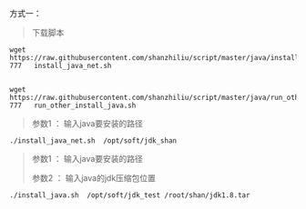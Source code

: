

方式一：

> 下载脚本

```
wget https://raw.githubusercontent.com/shanzhiliu/script/master/java/install_java_net.sh&&chmod 777   install_java_net.sh
```

```

wget https://raw.githubusercontent.com/shanzhiliu/script/master/java/run_other_install_java.sh&&chmod   777   run_other_install_java.sh

```


> 参数1 ： 输入java要安装的路径

```
./install_java_net.sh  /opt/soft/jdk_shan 
```





> 参数1 ： 输入java要安装的路径
>
> 参数2 ： 输入java的jdk压缩包位置

```
./install_java.sh  /opt/soft/jdk_test /root/shan/jdk1.8.tar
```



